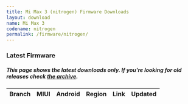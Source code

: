 ```yaml
---
title: Mi Max 3 (nitrogen) Firmware Downloads
layout: download
name: Mi Max 3
codename: nitrogen
permalink: /firmware/nitrogen/
---
```


### Latest Firmware
##### This page shows the latest downloads only. If you're looking for old releases check [the archive](/archive/firmware/nitrogen/).

<div class="table-responsive-md" id="table-wrapper">
<table id="firmware" class="display dt-responsive nowrap compact table table-striped table-hover table-sm">
    <thead class="thead-dark">
        <tr>
            <th>Branch</th>
            <th>MIUI</th>
            <th>Android</th>
            <th>Region</th>
            <th>Link</th>
            <th>Updated</th>
        </tr>
    </thead>
    <script>loadFirmwareDownloads('nitrogen', 'latest')</script>
</table>
</div>
